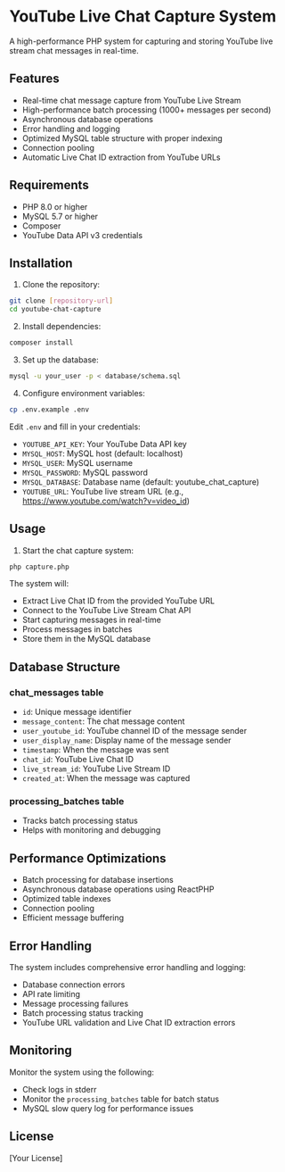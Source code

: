 # YouTube Live Chat Capture System

A high-performance PHP system for capturing and storing YouTube live stream chat messages in real-time.

## Features

- Real-time chat message capture from YouTube Live Stream
- High-performance batch processing (1000+ messages per second)
- Asynchronous database operations
- Error handling and logging
- Optimized MySQL table structure with proper indexing
- Connection pooling
- Automatic Live Chat ID extraction from YouTube URLs

## Requirements

- PHP 8.0 or higher
- MySQL 5.7 or higher
- Composer
- YouTube Data API v3 credentials

## Installation

1. Clone the repository:
```bash
git clone [repository-url]
cd youtube-chat-capture
```

2. Install dependencies:
```bash
composer install
```

3. Set up the database:
```bash
mysql -u your_user -p < database/schema.sql
```

4. Configure environment variables:
```bash
cp .env.example .env
```
Edit `.env` and fill in your credentials:
- `YOUTUBE_API_KEY`: Your YouTube Data API key
- `MYSQL_HOST`: MySQL host (default: localhost)
- `MYSQL_USER`: MySQL username
- `MYSQL_PASSWORD`: MySQL password
- `MYSQL_DATABASE`: Database name (default: youtube_chat_capture)
- `YOUTUBE_URL`: YouTube live stream URL (e.g., https://www.youtube.com/watch?v=video_id)

## Usage

1. Start the chat capture system:
```bash
php capture.php
```

The system will:
- Extract Live Chat ID from the provided YouTube URL
- Connect to the YouTube Live Stream Chat API
- Start capturing messages in real-time
- Process messages in batches
- Store them in the MySQL database

## Database Structure

### chat_messages table
- `id`: Unique message identifier
- `message_content`: The chat message content
- `user_youtube_id`: YouTube channel ID of the message sender
- `user_display_name`: Display name of the message sender
- `timestamp`: When the message was sent
- `chat_id`: YouTube Live Chat ID
- `live_stream_id`: YouTube Live Stream ID
- `created_at`: When the message was captured

### processing_batches table
- Tracks batch processing status
- Helps with monitoring and debugging

## Performance Optimizations

- Batch processing for database insertions
- Asynchronous database operations using ReactPHP
- Optimized table indexes
- Connection pooling
- Efficient message buffering

## Error Handling

The system includes comprehensive error handling and logging:
- Database connection errors
- API rate limiting
- Message processing failures
- Batch processing status tracking
- YouTube URL validation and Live Chat ID extraction errors

## Monitoring

Monitor the system using the following:
- Check logs in stderr
- Monitor the `processing_batches` table for batch status
- MySQL slow query log for performance issues

## License

[Your License]

